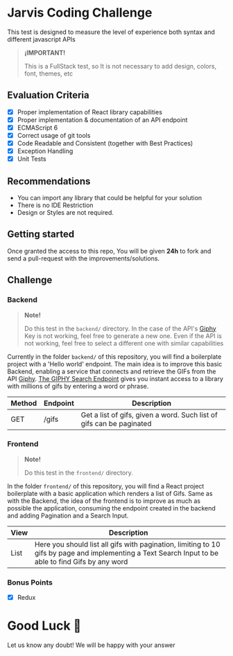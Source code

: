 # Jarvis Coding Challenge

This test is designed to measure the level of experience both syntax and different javascript APIs 

> **¡IMPORTANT!**
>
> This is a FullStack test, so It is not necessary to add design, colors, font, themes, etc 

## Evaluation Criteria
* [x] Proper implementation of React library capabilities
* [x] Proper implementation & documentation of an API endpoint
* [x] ECMAScript 6
* [x] Correct usage of git tools
* [x] Code Readable and Consistent (together with Best Practices)
* [x] Exception Handling
* [X] Unit Tests

## Recommendations
* You can import any library that could be helpful for your solution
* There is no IDE Restriction
* Design or Styles are not required. 

## Getting started

Once granted the access to this repo, You will be given **24h** to fork and send a pull-request with the improvements/solutions.

## Challenge

### Backend

> **Note!**
>
> Do this test in the `backend/` directory.
> In the case of the API's [Giphy](https://developers.giphy.com/docs/api) Key is not working, feel free to generate a new one. Even if the API is not working, feel free to select a different one with similar capabilities 

Currently in the folder `backend/` of this repository, you will find a boilerplate project with a 'Hello world' endpoint. 
The main idea is to improve this basic Backend, enabling a service that connects and retrieve the GIFs from the API [Giphy](https://developers.giphy.com/docs/api). 
[The GIPHY Search Endpoint](https://developers.giphy.com/docs/api/endpoint#search) gives you instant access to a library with millions of gifs by entering a word or phrase. 

| Method | Endpoint        | Description                                                                      |
|--------|-----------------|----------------------------------------------------------------------------------|
| GET    | /gifs           | Get a list of gifs, given a word. Such list of gifs can be paginated             |


### Frontend

> **Note!**
>
> Do this test in the `frontend/` directory.

In the folder `frontend/` of this repository, you will find a React project boilerplate with a basic application which renders a list of Gifs. 
Same as with the Backend, the idea of the frontend is to improve as much as possible the application, consuming the endpoint created in the backend and adding Pagination and a Search Input. 
 
| View | Description                                                                                                                                                                       |
|-------|-----------------------------------------------------------------------------------------------------------------------------------------------------------------------------------|
| List  | Here you should list all gifs with pagination, limiting to 10 gifs by page and implementing a Text Search Input to be able to find Gifs by any word |                             

### Bonus Points
* [x] Redux

Good Luck 💪
====
Let us know any doubt! We will be happy with your answer

